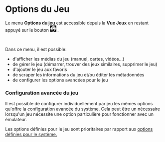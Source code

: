 # Options du Jeu

Le menu **Options du jeu** est accessible depuis la **Vue Jeux** en restant appuyé sur le bouton ![](<../.gitbook/assets/image (20).png>) .

<div align="left">

<figure><img src="https://i.imgur.com/HA7QBdX.png" alt=""><figcaption></figcaption></figure>

</div>

Dans ce menu, il est possible:

* d'afficher les médias du jeu (manuel, cartes, vidéos...)
* de gérer le jeu (démarrer, trouver des jeux similaires, supprimer le jeu)
* d'ajouter le jeu aux favoris
* de scraper les informations du jeu et/ou éditer les métadonnées
* de configurer les options avancées pour le jeu

### Configuration avancée du jeu

Il est possible de configurer individuellement par jeu les mêmes options qu'offre la configuration avancée du système. Cela peut être un nécessaire lorsqu'un jeu nécessite une option particulière pour fonctionner avec un émulateur.

Les options définies pour le jeu sont prioritaires par rapport aux [options définies pour le système.](view-options.md#configuration-avancees-du-systeme)
